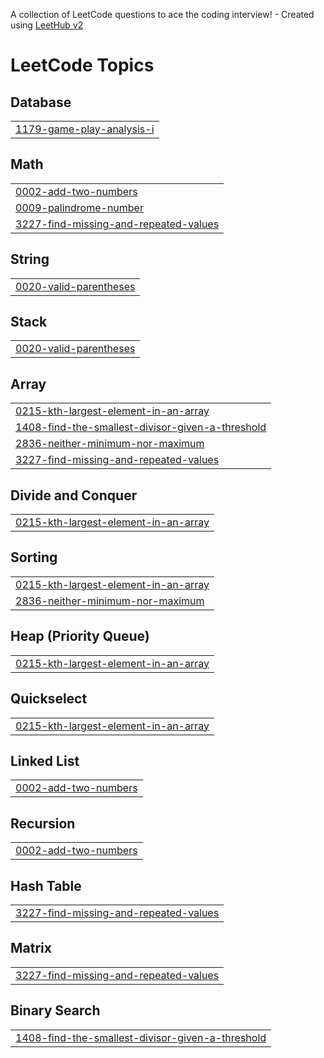 A collection of LeetCode questions to ace the coding interview! - Created using [LeetHub v2](https://github.com/arunbhardwaj/LeetHub-2.0)
<!---LeetCode Topics Start-->
# LeetCode Topics
## Database
|  |
| ------- |
| [1179-game-play-analysis-i](https://github.com/likhithareddy0507/leetcode/tree/master/1179-game-play-analysis-i) |
## Math
|  |
| ------- |
| [0002-add-two-numbers](https://github.com/likhithareddy0507/leetcode/tree/master/0002-add-two-numbers) |
| [0009-palindrome-number](https://github.com/likhithareddy0507/leetcode/tree/master/0009-palindrome-number) |
| [3227-find-missing-and-repeated-values](https://github.com/likhithareddy0507/leetcode/tree/master/3227-find-missing-and-repeated-values) |
## String
|  |
| ------- |
| [0020-valid-parentheses](https://github.com/likhithareddy0507/leetcode/tree/master/0020-valid-parentheses) |
## Stack
|  |
| ------- |
| [0020-valid-parentheses](https://github.com/likhithareddy0507/leetcode/tree/master/0020-valid-parentheses) |
## Array
|  |
| ------- |
| [0215-kth-largest-element-in-an-array](https://github.com/likhithareddy0507/leetcode/tree/master/0215-kth-largest-element-in-an-array) |
| [1408-find-the-smallest-divisor-given-a-threshold](https://github.com/likhithareddy0507/leetcode/tree/master/1408-find-the-smallest-divisor-given-a-threshold) |
| [2836-neither-minimum-nor-maximum](https://github.com/likhithareddy0507/leetcode/tree/master/2836-neither-minimum-nor-maximum) |
| [3227-find-missing-and-repeated-values](https://github.com/likhithareddy0507/leetcode/tree/master/3227-find-missing-and-repeated-values) |
## Divide and Conquer
|  |
| ------- |
| [0215-kth-largest-element-in-an-array](https://github.com/likhithareddy0507/leetcode/tree/master/0215-kth-largest-element-in-an-array) |
## Sorting
|  |
| ------- |
| [0215-kth-largest-element-in-an-array](https://github.com/likhithareddy0507/leetcode/tree/master/0215-kth-largest-element-in-an-array) |
| [2836-neither-minimum-nor-maximum](https://github.com/likhithareddy0507/leetcode/tree/master/2836-neither-minimum-nor-maximum) |
## Heap (Priority Queue)
|  |
| ------- |
| [0215-kth-largest-element-in-an-array](https://github.com/likhithareddy0507/leetcode/tree/master/0215-kth-largest-element-in-an-array) |
## Quickselect
|  |
| ------- |
| [0215-kth-largest-element-in-an-array](https://github.com/likhithareddy0507/leetcode/tree/master/0215-kth-largest-element-in-an-array) |
## Linked List
|  |
| ------- |
| [0002-add-two-numbers](https://github.com/likhithareddy0507/leetcode/tree/master/0002-add-two-numbers) |
## Recursion
|  |
| ------- |
| [0002-add-two-numbers](https://github.com/likhithareddy0507/leetcode/tree/master/0002-add-two-numbers) |
## Hash Table
|  |
| ------- |
| [3227-find-missing-and-repeated-values](https://github.com/likhithareddy0507/leetcode/tree/master/3227-find-missing-and-repeated-values) |
## Matrix
|  |
| ------- |
| [3227-find-missing-and-repeated-values](https://github.com/likhithareddy0507/leetcode/tree/master/3227-find-missing-and-repeated-values) |
## Binary Search
|  |
| ------- |
| [1408-find-the-smallest-divisor-given-a-threshold](https://github.com/likhithareddy0507/leetcode/tree/master/1408-find-the-smallest-divisor-given-a-threshold) |
<!---LeetCode Topics End-->